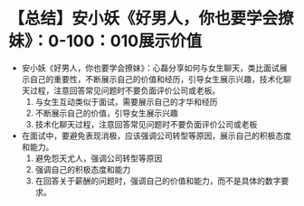 # 【总结】安小妖《好男人，你也要学会撩妹》：0-100：010展示价值

-   安小妖《好男人，你也要学会撩妹》：心磊分享如何与女生聊天，类比面试展示自己的重要性，不断展示自己的价值和经历，引导女生展示兴趣，技术化聊天过程，注意回答常见问题时不要负面评价公司或老板。
    1.  与女生互动类似于面试，需要展示自己的才华和经历
    2.  不断展示自己的价值，引导女生展示兴趣
    3.  技术化聊天过程，注意回答常见问题时不要负面评价公司或老板
-   在面试中，要避免表现消极，应该强调公司转型等原因，展示自己的积极态度和能力。
    1.  避免怨天尤人，强调公司转型等原因
    2.  强调自己的积极态度和能力
    3.  在回答关于薪酬的问题时，强调自己的价值和能力，而不是具体的数字要求。